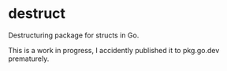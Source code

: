 # destruct
Destructuring package for structs in Go.

This is a work in progress, I accidently published it to pkg.go.dev prematurely.
